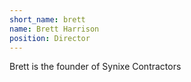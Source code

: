 ```yaml
---
short_name: brett
name: Brett Harrison
position: Director
---
```

Brett is the founder of Synixe Contractors

